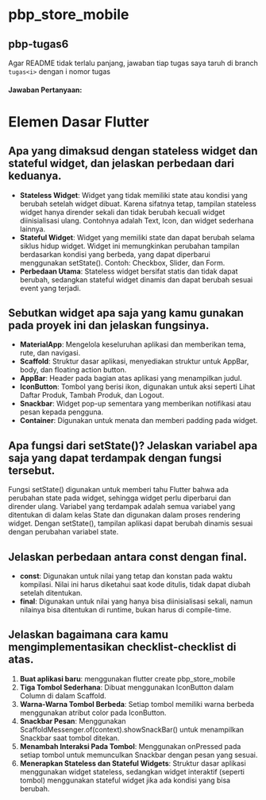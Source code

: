 # pbp_store_mobile

## pbp-tugas6

Agar README tidak terlalu panjang, jawaban tiap tugas saya taruh di branch `tugas<i>` dengan i nomor tugas

#### Jawaban Pertanyaan:

# Elemen Dasar Flutter

## Apa yang dimaksud dengan stateless widget dan stateful widget, dan jelaskan perbedaan dari keduanya.

- **Stateless Widget**: Widget yang tidak memiliki state atau kondisi yang berubah setelah widget dibuat. Karena sifatnya tetap, tampilan stateless widget hanya dirender sekali dan tidak berubah kecuali widget diinisialisasi ulang. Contohnya adalah Text, Icon, dan widget sederhana lainnya.
- **Stateful Widget**: Widget yang memiliki state dan dapat berubah selama siklus hidup widget. Widget ini memungkinkan perubahan tampilan berdasarkan kondisi yang berbeda, yang dapat diperbarui menggunakan setState(). Contoh: Checkbox, Slider, dan Form.
- **Perbedaan Utama**: Stateless widget bersifat statis dan tidak dapat berubah, sedangkan stateful widget dinamis dan dapat berubah sesuai event yang terjadi.

## Sebutkan widget apa saja yang kamu gunakan pada proyek ini dan jelaskan fungsinya.

- **MaterialApp**: Mengelola keseluruhan aplikasi dan memberikan tema, rute, dan navigasi.
- **Scaffold**: Struktur dasar aplikasi, menyediakan struktur untuk AppBar, body, dan floating action button.
- **AppBar**: Header pada bagian atas aplikasi yang menampilkan judul.
- **IconButton**: Tombol yang berisi ikon, digunakan untuk aksi seperti Lihat Daftar Produk, Tambah Produk, dan Logout.
- **Snackbar**: Widget pop-up sementara yang memberikan notifikasi atau pesan kepada pengguna.
- **Container**: Digunakan untuk menata dan memberi padding pada widget.

## Apa fungsi dari setState()? Jelaskan variabel apa saja yang dapat terdampak dengan fungsi tersebut.

Fungsi setState() digunakan untuk memberi tahu Flutter bahwa ada perubahan state pada widget, sehingga widget perlu diperbarui dan dirender ulang. Variabel yang terdampak adalah semua variabel yang ditentukan di dalam kelas State dan digunakan dalam proses rendering widget. Dengan setState(), tampilan aplikasi dapat berubah dinamis sesuai dengan perubahan variabel state.

## Jelaskan perbedaan antara const dengan final.

- **const**: Digunakan untuk nilai yang tetap dan konstan pada waktu kompilasi. Nilai ini harus diketahui saat kode ditulis, tidak dapat diubah setelah ditentukan.
- **final**: Digunakan untuk nilai yang hanya bisa diinisialisasi sekali, namun nilainya bisa ditentukan di runtime, bukan harus di compile-time.

## Jelaskan bagaimana cara kamu mengimplementasikan checklist-checklist di atas.

1. **Buat aplikasi baru**: menggunakan flutter create pbp_store_mobile
2. **Tiga Tombol Sederhana**: Dibuat menggunakan IconButton dalam Column di dalam Scaffold.
3. **Warna-Warna Tombol Berbeda**: Setiap tombol memiliki warna berbeda menggunakan atribut color pada IconButton.
4. **Snackbar Pesan**: Menggunakan ScaffoldMessenger.of(context).showSnackBar() untuk menampilkan Snackbar saat tombol ditekan.
5. **Menambah Interaksi Pada Tombol**: Menggunakan onPressed pada setiap tombol untuk memunculkan Snackbar dengan pesan yang sesuai.
6. **Menerapkan Stateless dan Stateful Widgets**: Struktur dasar aplikasi menggunakan widget stateless, sedangkan widget interaktif (seperti tombol) menggunakan stateful widget jika ada kondisi yang bisa berubah.
